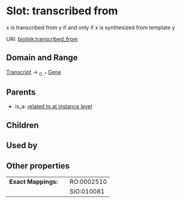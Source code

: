 
# Slot: transcribed from


x is transcribed from y if and only if x is synthesized from template y

URI: [biolink:transcribed_from](https://w3id.org/biolink/vocab/transcribed_from)


## Domain and Range

[Transcript](Transcript.md) &#8594;  <sub>0..\*</sub> [Gene](Gene.md)

## Parents

 *  is_a: [related to at instance level](related_to_at_instance_level.md)

## Children


## Used by


## Other properties

|  |  |  |
| --- | --- | --- |
| **Exact Mappings:** | | RO:0002510 |
|  | | SIO:010081 |

